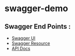 # swagger-demo


## Swagger End Points : 

- [Swagger UI](http://localhost:9090/swag/swagger-ui/index.html) 
- [Swagger Resource](http://localhost:9090/swag/swagger-resources)
- [API Docs](http://localhost:9090/swag/v2/api-docs)